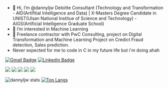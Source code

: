 <!---  <div align=center>
	
  [![Hits](https://hits.seeyoufarm.com/api/count/incr/badge.svg?url=https%3A%2F%2Fgithub.com%2Fdannyljw%2Fhit-counter&count_bg=%2379C83D&title_bg=%23555555&icon=&icon_color=%23E7E7E7&title=hits&edge_flat=false)](https://hits.seeyoufarm.com)
	
  </div>
--->

- 👋 Hi, I’m @dannyljw Deloitte Consultant (Technology and Transformation - AID(Artifitial Intelligence and Data) | X-Masters Degree Candidate in UNIST(Ulsan National Institue of Science and Technology) - AIGS(Artificial Intelligence Graduate School)
- 👀 I’m interested in Machine Learning
- 🌱 Freelance contractor with PwC Consulting, project on Digital Transformation and Machine Learning Project on  Credict Fraud detection, Sales prediction.
- Never expected for me to code in C in my future life but i'm doing ahah
<!--- 
- 💞️ I’m looking to collaborate on ...
- 📫 How to reach me email : danny95ljw@gmail.com
--->




[![Gmail Badge](https://img.shields.io/badge/Gmail-d14836?style=flat-square&logo=Gmail&logoColor=white&link=mailto:snugyun01@gmail.com)](mailto:danny95ljw@gmail.com)
[![Linkedin Badge](https://img.shields.io/badge/-LinkedIn-blue?style=flat-square&logo=Linkedin&logoColor=white&link=https://www.linkedin.com/in/seong-yun-byeon-8183a8113/)](https://www.linkedin.com/in/jae-wook-danny-lee-492221167/)


<img src="https://img.shields.io/badge/Python-3776AB?style=for-the-badge&logo=python&logoColor=white"/>
<img src="https://img.shields.io/badge/R-276DC3?style=for-the-badge&logo=r&logoColor=white"/>
<img src="https://img.shields.io/badge/iOS-000000?style=for-the-badge&logo=ios&logoColor=white"/>
<img src="https://img.shields.io/badge/Swift-FA7343?style=for-the-badge&logo=swift&logoColor=white"/>
<img src="https://img.shields.io/badge/SAP-0FAAFF?style=for-the-badge&logo=sap&logoColor=white"/>
<!---
badge related place!!!
https://dev.to/envoy_/150-badges-for-github-pnk
/>

<!---
[![Jae Wook 's github stats](https://github-readme-stats.vercel.app/api?username=dannyljw)](https://github.com/dannyljw/github-readme-stats)
--->

![dannyljw stats](https://github-readme-stats.vercel.app/api?username=dannyljw&show_icons=true&theme=aura)
[![Top Langs](https://github-readme-stats.vercel.app/api/top-langs/?username=dannyljw&layout=compact)](https://github.com/dannyljw/github-readme-stats)

<!---
dannyljw/dannyljw is a ✨ special ✨ repository because its `README.md` (this file) appears on your GitHub profile.
You can click the Preview link to take a look at your changes.
--->
